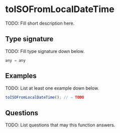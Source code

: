 # toISOFromLocalDateTime

TODO: Fill short description here.

## Type signature

TODO: Fill type signature down below.

```
any ⇒ any
```

## Examples

TODO: List at least one example down below.

```javascript
toISOFromLocalDateTime(); // ⇒ TODO
```

## Questions

TODO: List questions that may this function answers.
